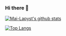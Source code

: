 ### Hi there 👋

<!--
**Mai-Lapyst/Mai-Lapyst** is a ✨ _special_ ✨ repository because its `README.md` (this file) appears on your GitHub profile.

Here are some ideas to get you started:

- 🔭 I’m currently working on ...
- 🌱 I’m currently learning ...
- 👯 I’m looking to collaborate on ...
- 🤔 I’m looking for help with ...
- 💬 Ask me about ...
- 📫 How to reach me: ...
- 😄 Pronouns: ...
- ⚡ Fun fact: ...
-->

[![Mai-Lapyst's github stats](https://github-readme-stats-zeta-livid.vercel.app/api?username=Mai-Lapyst&show_icons=true&theme=algolia)](https://github.com/anuraghazra/github-readme-stats)

[![Top Langs](https://github-readme-stats-zeta-livid.vercel.app/api/top-langs/?username=Mai-Lapyst&layout=compact&show_icons=true&theme=algolia)](https://github.com/anuraghazra/github-readme-stats)
